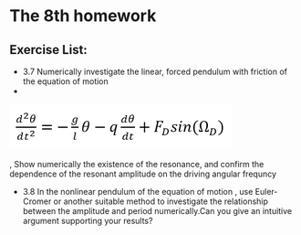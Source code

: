 # The 8th homework

## Exercise List:
- 3.7 Numerically investigate the linear, forced pendulum with friction of the equation of motion
- 
![image](img/formula3_14.png)

, Show numerically the existence of the resonance, and confirm the dependence of the resonant amplitude on the driving angular frequncy

- 3.8 In the nonlinear pendulum of the equation of motion
, use Euler-Cromer or another suitable method to investigate the relationship between the amplitude and period numerically.Can you give an intuitive argument supporting your results?


